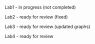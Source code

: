 Lab1 - in progress (not completed)

Lab2 - ready for review (fixed)

Lab3 - ready for review (updated graphs)

Lab4 - ready for review

